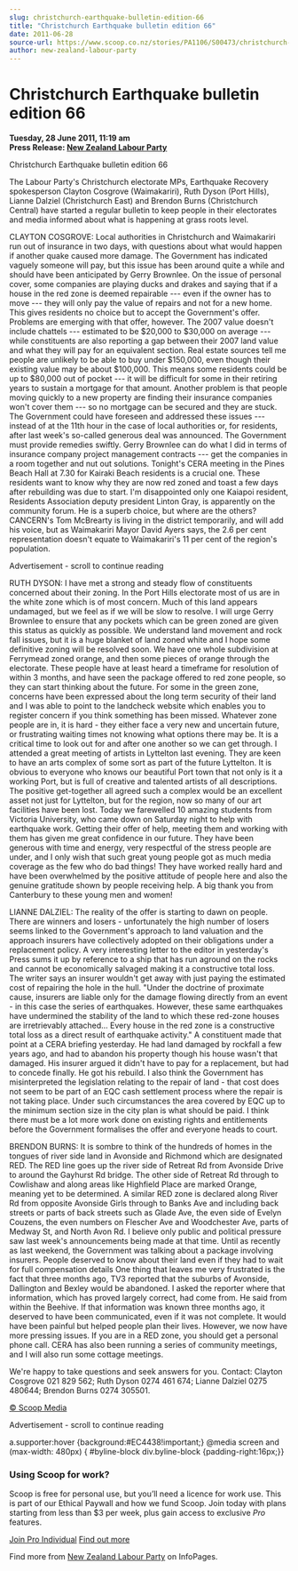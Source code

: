 ```yaml
---
slug: christchurch-earthquake-bulletin-edition-66
title: "Christchurch Earthquake bulletin edition 66"
date: 2011-06-28
source-url: https://www.scoop.co.nz/stories/PA1106/S00473/christchurch-earthquake-bulletin-edition-66.htm
author: new-zealand-labour-party
---
```

Christchurch Earthquake bulletin edition 66
===========================================

**Tuesday, 28 June 2011, 11:19 am**  
**Press Release: [New Zealand Labour Party](https://info.scoop.co.nz/New_Zealand_Labour_Party)**

Christchurch Earthquake bulletin edition 66

The Labour Party's Christchurch electorate MPs, Earthquake Recovery spokesperson Clayton Cosgrove (Waimakariri), Ruth Dyson (Port Hills), Lianne Dalziel (Christchurch East) and Brendon Burns (Christchurch Central) have started a regular bulletin to keep people in their electorates and media informed about what is happening at grass roots level.

CLAYTON COSGROVE: Local authorities in Christchurch and Waimakariri run out of insurance in two days, with questions about what would happen if another quake caused more damage. The Government has indicated vaguely someone will pay, but this issue has been around quite a while and should have been anticipated by Gerry Brownlee. On the issue of personal cover, some companies are playing ducks and drakes and saying that if a house in the red zone is deemed repairable --- even if the owner has to move --- they will only pay the value of repairs and not for a new home. This gives residents no choice but to accept the Government's offer. Problems are emerging with that offer, however. The 2007 value doesn't include chattels --- estimated to be $20,000 to $30,000 on average --- while constituents are also reporting a gap between their 2007 land value and what they will pay for an equivalent section. Real estate sources tell me people are unlikely to be able to buy under $150,000, even though their existing value may be about $100,000. This means some residents could be up to $80,000 out of pocket --- it will be difficult for some in their retiring years to sustain a mortgage for that amount. Another problem is that people moving quickly to a new property are finding their insurance companies won't cover them --- so no mortgage can be secured and they are stuck. The Government could have foreseen and addressed these issues --- instead of at the 11th hour in the case of local authorities or, for residents, after last week's so-called generous deal was announced. The Government must provide remedies swiftly. Gerry Brownlee can do what I did in terms of insurance company project management contracts --- get the companies in a room together and nut out solutions. Tonight's CERA meeting in the Pines Beach Hall at 7.30 for Kairaki Beach residents is a crucial one. These residents want to know why they are now red zoned and toast a few days after rebuilding was due to start. I'm disappointed only one Kaiapoi resident, Residents Association deputy president Linton Gray, is apparently on the community forum. He is a superb choice, but where are the others? CANCERN's Tom McBrearty is living in the district temporarily, and will add his voice, but as Waimakariri Mayor David Ayers says, the 2.6 per cent representation doesn't equate to Waimakariri's 11 per cent of the region's population.

Advertisement - scroll to continue reading





RUTH DYSON: I have met a strong and steady flow of constituents concerned about their zoning. In the Port Hills electorate most of us are in the white zone which is of most concern. Much of this land appears undamaged, but we feel as if we will be slow to resolve. I will urge Gerry Brownlee to ensure that any pockets which can be green zoned are given this status as quickly as possible. We understand land movement and rock fall issues, but it is a huge blanket of land zoned white and I hope some definitive zoning will be resolved soon. We have one whole subdivision at Ferrymead zoned orange, and then some pieces of orange through the electorate. These people have at least heard a timeframe for resolution of within 3 months, and have seen the package offered to red zone people, so they can start thinking about the future. For some in the green zone, concerns have been expressed about the long term security of their land and I was able to point to the landcheck website which enables you to register concern if you think something has been missed. Whatever zone people are in, it is hard - they either face a very new and uncertain future, or frustrating waiting times not knowing what options there may be. It is a critical time to look out for and after one another so we can get through. I attended a great meeting of artists in Lyttelton last evening. They are keen to have an arts complex of some sort as part of the future Lyttelton. It is obvious to everyone who knows our beautiful Port town that not only is it a working Port, but is full of creative and talented artists of all descriptions. The positive get-together all agreed such a complex would be an excellent asset not just for Lyttelton, but for the region, now so many of our art facilities have been lost. Today we farewelled 10 amazing students from Victoria University, who came down on Saturday night to help with earthquake work. Getting their offer of help, meeting them and working with them has given me great confidence in our future. They have been generous with time and energy, very respectful of the stress people are under, and I only wish that such great young people got as much media coverage as the few who do bad things! They have worked really hard and have been overwhelmed by the positive attitude of people here and also the genuine gratitude shown by people receiving help. A big thank you from Canterbury to these young men and women!

LIANNE DALZIEL: The reality of the offer is starting to dawn on people. There are winners and losers - unfortunately the high number of losers seems linked to the Government's approach to land valuation and the approach insurers have collectively adopted on their obligations under a replacement policy. A very interesting letter to the editor in yesterday's Press sums it up by reference to a ship that has run aground on the rocks and cannot be economically salvaged making it a constructive total loss. The writer says an insurer wouldn't get away with just paying the estimated cost of repairing the hole in the hull. "Under the doctrine of proximate cause, insurers are liable only for the damage flowing directly from an event - in this case the series of earthquakes. However, these same earthquakes have undermined the stability of the land to which these red-zone houses are irretrievably attached... Every house in the red zone is a constructive total loss as a direct result of earthquake activity." A constituent made that point at a CERA briefing yesterday. He had land damaged by rockfall a few years ago, and had to abandon his property though his house wasn't that damaged. His insurer argued it didn't have to pay for a replacement, but had to concede finally. He got his rebuild. I also think the Government has misinterpreted the legislation relating to the repair of land - that cost does not seem to be part of an EQC cash settlement process where the repair is not taking place. Under such circumstances the area covered by EQC up to the minimum section size in the city plan is what should be paid. I think there must be a lot more work done on existing rights and entitlements before the Government formalises the offer and everyone heads to court.

BRENDON BURNS: It is sombre to think of the hundreds of homes in the tongues of river side land in Avonside and Richmond which are designated RED. The RED line goes up the river side of Retreat Rd from Avonside Drive to around the Gayhurst Rd bridge. The other side of Retreat Rd through to Cowlishaw and along areas like Highfield Place are marked Orange, meaning yet to be determined. A similar RED zone is declared along River Rd from opposite Avonside Girls through to Banks Ave and including back streets or parts of back streets such as Glade Ave, the even side of Evelyn Couzens, the even numbers on Flescher Ave and Woodchester Ave, parts of Medway St, and North Avon Rd. I believe only public and political pressure saw last week's announcements being made at that time. Until as recently as last weekend, the Government was talking about a package involving insurers. People deserved to know about their land even if they had to wait for full compensation details One thing that leaves me very frustrated is the fact that three months ago, TV3 reported that the suburbs of Avonside, Dallington and Bexley would be abandoned. I asked the reporter where that information, which has proved largely correct, had come from. He said from within the Beehive. If that information was known three months ago, it deserved to have been communicated, even if it was not complete. It would have been painful but helped people plan their lives. However, we now have more pressing issues. If you are in a RED zone, you should get a personal phone call. CERA has also been running a series of community meetings, and I will also run some cottage meetings.

We're happy to take questions and seek answers for you. Contact: Clayton Cosgrove 021 829 562; Ruth Dyson 0274 461 674; Lianne Dalziel 0275 480644; Brendon Burns 0274 305501.

[© Scoop Media](http://www.scoop.co.nz/about/terms.html)  

Advertisement - scroll to continue reading



a.supporter:hover {background:#EC4438!important;} @media screen and (max-width: 480px) { #byline-block div.byline-block {padding-right:16px;}}

### Using Scoop for work?

Scoop is free for personal use, but you’ll need a licence for work use. This is part of our Ethical Paywall and how we fund Scoop. Join today with plans starting from less than $3 per week, plus gain access to exclusive _Pro_ features.  
  
[Join Pro Individual](https://pro.scoop.co.nz/Individual/?from=ProIn24) [Find out more](https://pro.scoop.co.nz/using-scoop-for-work/?from=ProIn24)

Find more from [New Zealand Labour Party](https://info.scoop.co.nz/New_Zealand_Labour_Party) on InfoPages.
